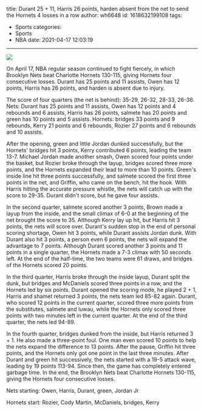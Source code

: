 title: Durant 25 + 11, Harris 26 points, harden absent from the net to send the Hornets 4 losses in a row
author: wh6648
id: 1618632199108
tags: 
- Sports
categories: 
- Sports
- NBA
date: 2021-04-17 12:03:19
---
![](https://p5.itc.cn/q_70/images01/20210417/4b1f5d52315a420490c7d2b32a18b8e2.jpeg)


On April 17, NBA regular season continued to fight fiercely, in which Brooklyn Nets beat Charlotte Hornets 130-115, giving Hornets four consecutive losses. Durant has 25 points and 11 assists, Owen has 12 points, Harris has 26 points, and harden is absent due to injury.

The score of four quarters (the net is behind): 35-29, 26-32, 28-33, 26-36. Nets: Durant has 25 points and 11 assists, Owen has 12 points and 4 rebounds and 6 assists, Harris has 26 points, salmete has 20 points and green has 10 points and 5 assists. Hornets: bridges 33 points and 9 rebounds, Kerry 21 points and 6 rebounds, Rozier 27 points and 6 rebounds and 10 assists.

After the opening, green and little Jordan dunked successfully, but the Hornets' bridges hit 3 points, Kerry contributed 6 points, leading the team 13-7. Michael Jordan made another smash, Owen scored four points under the basket, but Rozier broke through the layup, bridges scored three more points, and the Hornets expanded their lead to more than 10 points. Green's inside line hit three points successfully, and salmete scored the first three points in the net, and Griffin, who came on the bench, hit the hook. With Harris hitting the accurate pressure whistle, the nets will catch up with the score to 29-35. Durant didn't score, but he gave four assists.

In the second quarter, salmete scored another 3 points, Brown made a layup from the inside, and the small climax of 6-0 at the beginning of the net brought the score to 35. Although Kerry lay up hit, but Harris hit 3 points, the nets will score over. Durant's sudden stop in the end of personal scoring shortage, Owen hit 3 points, while Durant assists Jordan dunk. With Durant also hit 3 points, a person even 6 points, the nets will expand the advantage to 7 points. Although Durant scored another 3 points and 11 points in a single quarter, the Hornets made a 7-3 climax with 50 seconds left. At the end of the half-time, the two teams were 61 draws, and bridges of the Hornets scored 20 points.

In the third quarter, Harris broke through the inside layup, Durant split the dunk, but bridges and McDaniels scored three points in a row, and the Hornets led by six points. Durant opened the scoring mode, he played 2 + 1, Harris and shamet returned 3 points, the nets team led 85-82 again. Durant, who scored 12 points in the current quarter, scored three more points from the substitutes, salmete and luwau, while the Hornets only scored three points with two minutes left in the current quarter. At the end of the third quarter, the nets led 94-89.

In the fourth quarter, bridges dunked from the inside, but Harris returned 3 + 1. He also made a three-point foul. One man even scored 10 points to help the nets expand the difference to 13 points. After the pause, Griffin hit three points, and the Hornets only got one point in the last three minutes. After Durant and green hit successively, the nets started with a 19-5 attack wave, leading by 19 points 113-94. Since then, the game has completely entered garbage time. In the end, the Brooklyn Nets beat Charlotte Hornets 130-115, giving the Hornets four consecutive losses.

Nets starting: Owen, Harris, Durant, green, Jordan Jr

Hornets start: Rozier, Cody Martin, McDaniels, bridges, Kerry

